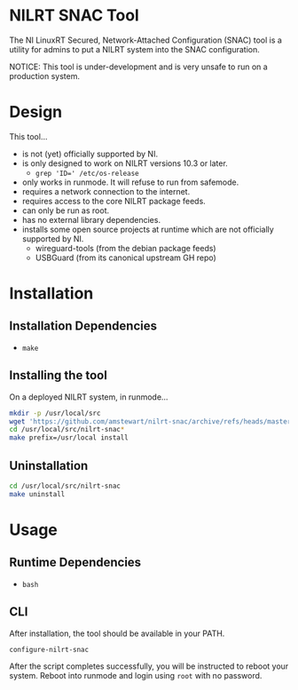 # NILRT SNAC Tool

The NI LinuxRT Secured, Network-Attached Configuration (SNAC) tool is a utility for admins to put a NILRT system into the SNAC configuration.

NOTICE: This tool is under-development and is very unsafe to run on a production system.


# Design

This tool...
* is not (yet) officially supported by NI.
* is only designed to work on NILRT versions 10.3 or later.
	* `grep 'ID=' /etc/os-release`
* only works in runmode. It will refuse to run from safemode.
* requires a network connection to the internet.
* requires access to the core NILRT package feeds.
* can only be run as root.
* has no external library dependencies.
* installs some open source projects at runtime which are not officially supported by NI.
	* wireguard-tools (from the debian package feeds)
	* USBGuard (from its canonical upstream GH repo)


# Installation

## Installation Dependencies

* `make`

## Installing the tool

On a deployed NILRT system, in runmode...

```bash
mkdir -p /usr/local/src
wget 'https://github.com/amstewart/nilrt-snac/archive/refs/heads/master.tar.gz' -O - | tar xzf - -C /usr/local/src
cd /usr/local/src/nilrt-snac*
make prefix=/usr/local install
```

## Uninstallation

```bash
cd /usr/local/src/nilrt-snac
make uninstall
```


# Usage

## Runtime Dependencies

* `bash`

## CLI

After installation, the tool should be available in your PATH.

```bash
configure-nilrt-snac
```

After the script completes successfully, you will be instructed to reboot your system. Reboot into runmode and login using `root` with no password.

